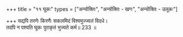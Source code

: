 +++
title = "११ घूकः"
types = ["अन्योक्तिः", "अन्योक्तिः - खगः", "अन्योक्तिः - उलूकः"]

+++
यद्यपि तरणेः किरणैः सकलमिदं विश्वमुज्ज्वलं विदधे।  
तदपि न पश्यति घूकः पुराकृतं भुज्यते कर्म॥ 233 ॥  